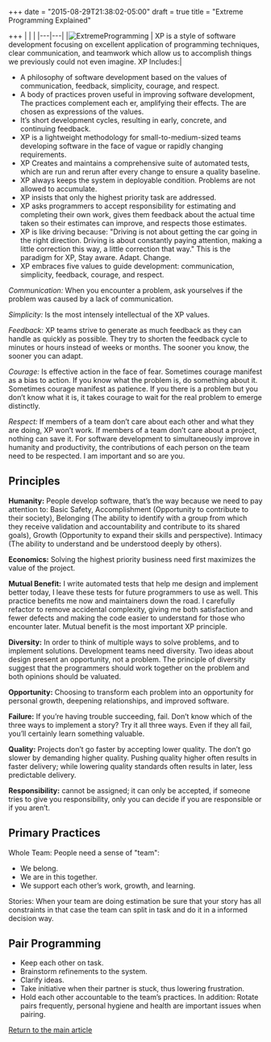 +++
date = "2015-08-29T21:38:02-05:00"
draft = true
title = "Extreme Programming Explained"

+++
|   |   |
|---|---|
|![ExtremeProgramming](../../images/extreme_programming.jpg) | XP is a style of software development focusing on excellent application of programming techniques, clear communication, and teamwork which allow us to accomplish things we previously could not even imagine. XP Includes:|

* A philosophy of software development based on the values of communication, feedback, simplicity, courage, and respect.
* A body of practices proven useful in improving software development, The practices complement each er, amplifying their effects. The are chosen as expressions of the values.
* It’s short development cycles, resulting in early, concrete, and continuing feedback.
* XP is a lightweight methodology for small-to-medium-sized teams developing software in the face of vague or rapidly changing requirements.
* XP Creates and maintains a comprehensive suite of automated tests, which are run and rerun after every change to ensure a quality baseline.
* XP always keeps the system in deployable condition. Problems are not allowed to accumulate.
* XP insists that only the highest priority task are addressed.
* XP asks programmers to accept responsibility for estimating and completing their own work, gives them feedback about the actual time taken so their estimates can improve, and respects those estimates.
* XP is like driving because: "Driving is not about getting the car going in the right direction. Driving is about constantly paying attention, making a little correction this way, a little correction that way." This is the paradigm for XP, Stay aware. Adapt. Change.
* XP embraces five values to guide development: communication, simplicity, feedback, courage, and respect.

*Communication:* When you encounter a problem, ask yourselves if the problem was caused by a lack of communication.

*Simplicity:* Is the most intensely intellectual of the XP values.

*Feedback:* XP teams strive to generate as much feedback as they can handle as quickly as possible. They try to shorten the feedback cycle to minutes or hours instead of weeks or months. The sooner you know, the sooner you can adapt.

*Courage:* Is effective action in the face of fear. Sometimes courage manifest as a bias to action. If you know what the problem is, do something about it. Sometimes courage manifest as patience. If you there is a problem but you don’t know what it is, it takes courage to wait for the real problem to emerge distinctly.

*Respect:* If members of a team don’t care about each other and what they are doing, XP won’t work. If members of a team don’t care about a project, nothing can save it. For software development to simultaneously improve in humanity and productivity, the contributions of each person on the team need to be respected. I am important and so are you.

## Principles

**Humanity:** People develop software, that’s the way because we need to pay attention to: Basic Safety, Accomplishment (Opportunity to contribute to their society), Belonging (The ability to identify with a group from which they receive validation and accountability and contribute to its shared goals), Growth (Opportunity to expand their skills and perspective). Intimacy (The ability to understand and be understood deeply by others).

**Economics:** Solving the highest priority business need first maximizes the value of the project.

**Mutual Benefit:** I write automated tests that help me design and implement better today, I leave these tests for future programmers to use as well. This practice benefits me now and maintainers down the road. I carefully refactor to remove accidental complexity, giving me both satisfaction and fewer defects and making the code easier to understand for those who encounter later. Mutual benefit is the most important XP principle.

**Diversity:** In order to think of multiple ways to solve problems, and to implement solutions. Development teams need diversity. Two ideas about design present an opportunity, not a problem. The principle of diversity suggest that the programmers should work together on the problem and both opinions should be valuated.

**Opportunity:** Choosing to transform each problem into an opportunity for personal growth, deepening relationships, and improved software.

**Failure:** If you’re having trouble succeeding, fail. Don’t know which of the three ways to implement a story? Try it all three ways. Even if they all fail, you’ll certainly learn something valuable.

**Quality:** Projects don’t go faster by accepting lower quality. The don’t go slower by demanding higher quality. Pushing quality higher often results in faster delivery; while lowering quality standards often results in later, less predictable delivery.

**Responsibility:** cannot be assigned; it can only be accepted, if someone tries to give you responsibility, only you can decide if you are responsible or if you aren’t.

## Primary Practices
Whole Team: People need a sense of "team":

* We belong.
* We are in this together.
* We support each other’s work, growth, and learning.

Stories: When your team are doing estimation be sure that your story has all constraints in that case the team can split in task and do it in a informed decision way.

## Pair Programming

* Keep each other on task.
* Brainstorm refinements to the system.
* Clarify ideas.
* Take initiative when their partner is stuck, thus lowering frustration.
* Hold each other accountable to the team’s practices. In addition: Rotate pairs frequently, personal hygiene and health are important issues when pairing.

[Return to the main article](/techtalk/techtalks)
